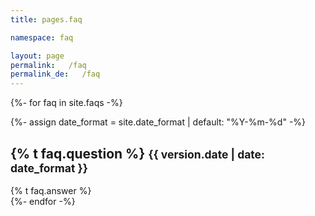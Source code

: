 ```yaml
---
title: pages.faq

namespace: faq

layout: page
permalink:   /faq
permalink_de:   /faq
---
```


{%- for faq in site.faqs -%}
<section class="faq_question">
  {%- assign date_format = site.date_format | default: "%Y-%m-%d" -%}
  <h2>
      {% t faq.question %}
      <small class="text-muted">{{ version.date | date: date_format }}</small>
  </h2>
  {% t faq.answer %}
</section>
{%- endfor -%}

